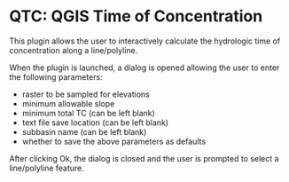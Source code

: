 # QTC: QGIS Time of Concentration

This plugin allows the user to interactively calculate the hydrologic time of concentration along a line/polyline.

When the plugin is launched, a dialog is opened allowing the user to enter the following parameters:

- raster to be sampled for elevations
- minimum allowable slope
- minimum total TC (can be left blank)
- text file save location (can be left blank)
- subbasin name (can be left blank)
- whether to save the above parameters as defaults

After clicking Ok, the dialog is closed and the user is prompted to select a line/polyline feature.
